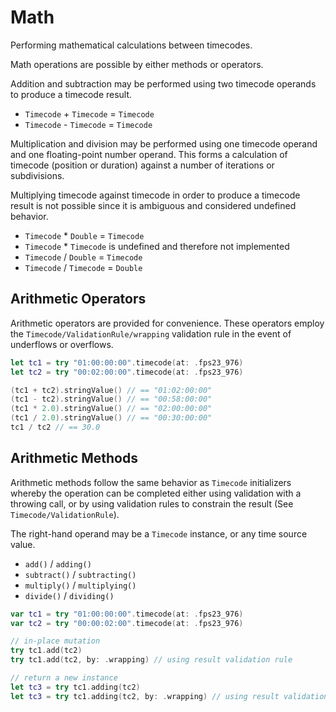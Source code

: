 # Math

Performing mathematical calculations between timecodes.

Math operations are possible by either methods or operators.

Addition and subtraction may be performed using two timecode operands to produce a timecode result.

- `Timecode` + `Timecode` = `Timecode`
- `Timecode` - `Timecode` = `Timecode`

Multiplication and division may be performed using one timecode operand and one floating-point number operand. This forms a calculation of timecode (position or duration) against a number of iterations or subdivisions.

Multiplying timecode against timecode in order to produce a timecode result is not possible since it is ambiguous and considered undefined behavior.

- `Timecode` * `Double` = `Timecode`
- `Timecode` * `Timecode` is undefined and therefore not implemented
- `Timecode` / `Double` = `Timecode`
- `Timecode` / `Timecode` = `Double`

## Arithmetic Operators

Arithmetic operators are provided for convenience. These operators employ the ``Timecode/ValidationRule/wrapping`` validation rule in the event of underflows or overflows.

```swift
let tc1 = try "01:00:00:00".timecode(at: .fps23_976)
let tc2 = try "00:02:00:00".timecode(at: .fps23_976)

(tc1 + tc2).stringValue() // == "01:02:00:00"
(tc1 - tc2).stringValue() // == "00:58:00:00"
(tc1 * 2.0).stringValue() // == "02:00:00:00"
(tc1 / 2.0).stringValue() // == "00:30:00:00"
tc1 / tc2 // == 30.0
```

## Arithmetic Methods

Arithmetic methods follow the same behavior as ``Timecode`` initializers whereby the operation can be completed either using validation with a throwing call, or by using validation rules to constrain the result (See ``Timecode/ValidationRule``).

The right-hand operand may be a ``Timecode`` instance, or any time source value.

- `add()` / `adding()`
- `subtract()` / `subtracting()`
- `multiply()` / `multiplying()`
- `divide()` / `dividing()`

```swift
var tc1 = try "01:00:00:00".timecode(at: .fps23_976)
var tc2 = try "00:00:02:00".timecode(at: .fps23_976)

// in-place mutation
try tc1.add(tc2)
try tc1.add(tc2, by: .wrapping) // using result validation rule

// return a new instance
let tc3 = try tc1.adding(tc2)
let tc3 = try tc1.adding(tc2, by: .wrapping) // using result validation rule
```
